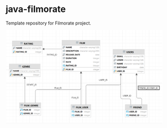 # java-filmorate
Template repository for Filmorate project.

![ERD filmorate](/src/resources/ERD_filmorate.png)
